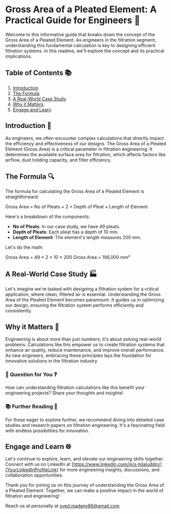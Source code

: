 # Gross Area of a Pleated Element: A Practical Guide for Engineers 📐

Welcome to this informative guide that breaks down the concept of the Gross Area of a Pleated Element. As engineers in the filtration segment, understanding this fundamental calculation is key to designing efficient filtration systems. In this readme, we'll explore the concept and its practical implications.

## Table of Contents 📚
1. [Introduction](#introduction)
2. [The Formula](#the-formula)
3. [A Real-World Case Study](#a-real-world-case-study)
4. [Why it Matters](#why-it-matters)
5. [Engage and Learn](#engage-and-learn)

## Introduction 🚀
As engineers, we often encounter complex calculations that directly impact the efficiency and effectiveness of our designs. The Gross Area of a Pleated Element (Gross Area) is a critical parameter in filtration engineering. It determines the available surface area for filtration, which affects factors like airflow, dust holding capacity, and filter efficiency.

## The Formula 🔍
The formula for calculating the Gross Area of a Pleated Element is straightforward:

Gross Area = No of Pleats × 2 × Depth of Pleat × Length of Element

Here's a breakdown of the components:
- **No of Pleats**: In our case study, we have 49 pleats.
- **Depth of Pleats**: Each pleat has a depth of 10 mm.
- **Length of Element**: The element's length measures 200 mm.

Let's do the math:

Gross Area = 49 × 2 × 10 × 200
Gross Area = 196,000 mm²

## A Real-World Case Study 🏭
Let's imagine we're tasked with designing a filtration system for a critical application, where clean, filtered air is essential. Understanding the Gross Area of the Pleated Element becomes paramount. It guides us in optimizing our design, ensuring the filtration system performs efficiently and consistently.

## Why it Matters 🌟
Engineering is about more than just numbers; it's about solving real-world problems. Calculations like this empower us to create filtration systems that enhance air quality, reduce maintenance, and improve overall performance. As new engineers, embracing these principles lays the foundation for innovative solutions in the filtration industry.

### 🤔 Question for You ❓
How can understanding filtration calculations like this benefit your engineering projects? Share your thoughts and insights!

### 📚 Further Reading 📖
For those eager to explore further, we recommend diving into detailed case studies and research papers on filtration engineering. It's a fascinating field with endless possibilities for innovation.

## Engage and Learn 🌐
Let's continue to explore, learn, and elevate our engineering skills together. Connect with us on LinkedIn at [https://www.linkedin.com/in/s-hilaluddin/](YourLinkedInProfileLink) for more engineering insights, discussions, and collaboration opportunities.

Thank you for joining us on this journey of understanding the Gross Area of a Pleated Element. Together, we can make a positive impact in the world of filtration and engineering!

Reach us at personally at syed.madany86@gmail.com
